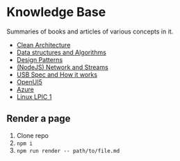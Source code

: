 # Knowledge Base

Summaries of books and articles of various concepts in it.

* [Clean Architecture](architecture-clean/index.md)
* [Data structures and Algorithms](core-data-struct-algorithms/index.md)
* [Design Patterns](architecture-design-patterns/index.md)
* [(NodeJS) Network and Streams](nodejs-streams-and-networking/index.md)
* [USB Spec and How it works](usb-spec/index.md)
* [OpenUI5](tech-openui5/readme.md)
* [Azure](cloud-azure/readme.md)
* [Linux LPIC 1](linux-lpic-1/readme.md)

## Render a page

1. Clone repo
2. `npm i`
3. `npm run render -- path/to/file.md`
